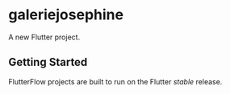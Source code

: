 # galeriejosephine

A new Flutter project.

## Getting Started

FlutterFlow projects are built to run on the Flutter _stable_ release.
